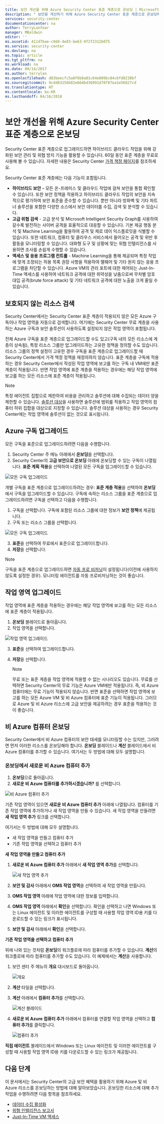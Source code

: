 ```yaml
---
title: 보안 개선을 위해 Azure Security Center 표준 계층으로 온보딩 | Microsoft Docs
description: " 보안을 개선하기 위해 Azure Security Center 표준 계층으로 온보딩하는 방법을 알아봅니다. "
services: security-center
documentationcenter: na
author: TerryLanfear
manager: MBaldwin
editor: ''
ms.assetid: 411d7bae-c9d4-4e83-be63-9f2f2312b075
ms.service: security-center
ms.devlang: na
ms.topic: article
ms.tgt_pltfrm: na
ms.workload: na
ms.date: 09/14/2017
ms.author: terrylan
ms.openlocfilehash: d83beecfc5a8f6b8a01c64e809bc84c6fd0238bf
ms.sourcegitcommit: 9cdd83256b82e664bd36991d78f87ea1e56827cd
ms.translationtype: HT
ms.contentlocale: ko-KR
ms.lasthandoff: 04/16/2018
---
```

# <a name="onboarding-to-azure-security-center-standard-for-enhanced-security"></a>보안 개선을 위해 Azure Security Center 표준 계층으로 온보딩
Security Center 표준 계층으로 업그레이드하면 하이브리드 클라우드 작업을 위해 강화된 보안 관리 및 위협 방지 기능을 활용할 수 있습니다.  60일 동안 표준 계층을 무료로 사용해 볼 수 있습니다. 자세한 내용은 Security Center [가격 책정 페이지](https://azure.microsoft.com/pricing/details/security-center/)를 참조하세요.

Security Center 표준 계층에는 다음 기능이 포함됩니다.

- **하이브리드 보안** – 모든 온-프레미스 및 클라우드 작업에 걸쳐 보안을 통합 확인할 수 있습니다. 또한 보안 정책을 적용하고 하이브리드 클라우드 작업의 보안을 지속적으로 평가하여 보안 표준을 준수할 수 있습니다. 뿐만 아니라 방화벽 및 기타 파트너 솔루션을 포함한 다양한 소스에서 보안 데이터를 수집, 검색 및 분석할 수 있습니다.
- **고급 위협 검색** - 고급 분석 및 Microsoft Intelligent Security Graph를 사용하여 갈수록 발전하는 사이버 공격을 효율적으로 대응할 수 있습니다.  기본 제공 행동 분석 및 Machine Learning을 활용하여 공격 및 제로 데이 익스플로잇을 식별할 수 있습니다. 또한 네트워크, 컴퓨터 및 클라우스 서비스에서 들어오는 공격 및 위반 후 활동을 모니터링할 수 있습니다. 대화형 도구 및 상황에 맞는 위협 인텔리전스를 사용하면 조사를 손쉽게 수행할 수 있습니다.
- **액세스 및 응용 프로그램 컨트롤** - Machine Learning을 통해 제공되며 특정 작업에 맞게 조정되는 허용 목록 권장 사항을 적용하여 맬웨어 및 기타 원치 않는 응용 프로그램을 차단할 수 있습니다. Azure VM의 관리 포트에 대한 제어되는 Just-In-Time 액세스를 사용하여 네트워크 공격에 대한 취약성을 낮춤으로써 무차별 암호 대입 공격(brute force attack) 및 기타 네트워크 공격에 대한 노출을 크게 줄일 수 있습니다.

## <a name="detecting-unprotected-resources"></a>보호되지 않는 리소스 검색     
Security Center에서는 Security Center 표준 계층이 적용되지 않은 모든 Azure 구독이나 작업 영역을 자동으로 검색합니다. 여기에는 Security Center 무료 계층을 사용하는 Azure 구독과 보안 솔루션이 사용하도록 설정되지 않은 작업 영역이 포함됩니다.

전체 Azure 구독을 표준 계층으로 업그레이드할 수도 있고(구독 내의 모든 리소스에 계층이 상속됨), 특정 리소스 그룹만 업그레이드하는 고유한 정책을 정의할 수도 있습니다. 리소스 그룹의 정책 설정이 고유한 경우 구독을 표준 계층으로 업그레이드할 때 Security Center에서 가격 책정 정책을 재정의하지 않습니다. 표준 계층을 구독에 적용하는 경우 Security Center에서 작성된 작업 영역에 보고를 하는 구독 내 VM에만 표준 계층이 적용됩니다. 반면 작업 영역에 표준 계층을 적용하는 경우에는 해당 작업 영역에 보고를 하는 모든 리소스에 표준 계층이 적용됩니다.

> [!NOTE]
> 특정 에이전트 집합으로 제한하여 비용을 관리하고 솔루션에 대해 수집되는 데이터 양을 제한할 수 있습니다. [솔루션 대상](../operations-management-suite/operations-management-suite-solution-targeting.md)을 사용하면 솔루션에 범위를 적용하고 작업 영역의 컴퓨터 하위 집합을 대상으로 지정할 수 있습니다.  솔루션 대상을 사용하는 경우 Security Center에는 작업 영역에 솔루션이 없는 것으로 표시됩니다.
>
>

## <a name="upgrade-an-azure-subscription"></a>Azure 구독 업그레이드
모든 구독을 표준으로 업그레이드하려면 다음을 수행합니다.
1. Security Center 주 메뉴 아래에서 **온보딩**을 선택합니다.
2. Security Center의 **고급 보안으로 온보딩** 아래에 온보딩할 수 있는 구독이 나열됩니다. **표준 계획 적용**을 선택하여 나열된 모든 구독을 업그레이드할 수 있습니다.

  ![모든 구독 업그레이드][1]

개별 구독을 표준 계층으로 업그레이드하려는 경우: **표준 계층 적용**을 선택하여 **온보딩**에서 구독을 업그레이드할 수 있습니다. 구독에 속하는 리소스 그룹을 표준 계층으로 업그레이드하려면 구독을 선택하고 다음을 수행합니다.
1. 구독을 선택합니다.  구독에 포함된 리소스 그룹에 대한 정보가 **보안 정책**에 제공됩니다.
2. 구독 또는 리소스 그룹을 선택합니다.

  ![모든 구독 업그레이드][2]

3. **표준**을 선택하여 무료에서 표준으로 업그레이드합니다.
4. **저장**을 선택합니다.

> [!NOTE]
> 구독을 표준 계층으로 업그레이드하면 [자동 프로 비저닝](security-center-enable-data-collection.md)이 설정됩니다(이전에 사용하지 않도록 설정한 경우). 모니터링 에이전트를 자동 프로비저닝하는 것이 좋습니다.
>
>

## <a name="upgrade-a-workspace"></a>작업 영역 업그레이드
작업 영역에 표준 계층을 적용하는 경우에는 해당 작업 영역에 보고를 하는 모든 리소스에 표준 계층이 적용됩니다.

1. **온보딩** 블레이드로 돌아옵니다.
2. 작업 영역을 선택합니다.

  ![작업 영역 업그레이드][8]

3. **표준**을 선택하여 업그레이드합니다.  
4. **저장**을 선택합니다.

   > [!NOTE]
   > 무료 또는 표준 계층을 작업 영역에 적용할 수 없는 시나리오도 있습니다. 무료를 선택하면 Security Center의 무료 기능은 Azure VM에만 적용됩니다. 즉, 비 Azure 컴퓨터에는 무료 기능이 적용되지 않습니다. 반면 표준을 선택하면 작업 영역에 보고를 하는 모든 Azure VM 및 비 Azure 컴퓨터에 표준 기능이 적용됩니다. 그러므로 Azure 및 비 Azure 리소스에 고급 보안을 제공하려는 경우 표준을 적용하는 것이 좋습니다.
   >
   >

## <a name="onboard-non-azure-computers"></a>비 Azure 컴퓨터 온보딩
Security Center에서 비 Azure 컴퓨터의 보안 태세를 모니터링할 수는 있지만, 그러려면 먼저 이러한 리소스를 온보딩해야 합니다. **온보딩** 블레이드나 **계산** 블레이드에서 비 Azure 컴퓨터를 추가할 수 있습니다. 여기서는 두 방법에 대해 모두 설명합니다.

### <a name="add-new-non-azure-computers-from-onboarding"></a>온보딩에서 새로운 비 Azure 컴퓨터 추가

1. **온보딩**으로 돌아옵니다.   
2. **새로운 비 Azure 컴퓨터를 추가하시겠습니까?** 를 선택합니다.

  ![비 Azure 컴퓨터 추가][3]

기존 작업 영역이 있으면 **새로운 비 Azure 컴퓨터 추가** 아래에 나열됩니다. 컴퓨터를 기존 작업 영역에 추가하거나 새 작업 영역을 만들 수 있습니다. 새 작업 영역을 만들려면 **새 작업 영역 추가** 링크를 선택합니다.

여기서는 두 방법에 대해 모두 설명합니다.

- 새 작업 영역을 만들고 컴퓨터 추가
- 기존 작업 영역을 선택하고 컴퓨터 추가

**새 작업 영역을 만들고 컴퓨터 추가**

1. **새로운 비 Azure 컴퓨터 추가** 아래에서 **새 작업 영역 추가**를 선택합니다.

   ![새 작업 영역 추가][4]

2. **보안 및 감사** 아래에서 **OMS 작업 영역**을 선택하여 새 작업 영역을 만듭니다.
3. **OMS 작업 영역** 아래에 작업 영역에 대한 정보를 입력합니다.
4. **OMS 작업 영역** 아래에서 **확인**을 선택합니다.  확인을 선택하고 나면 Windows 또는 Linux 에이전트 및 이러한 에이전트를 구성할 때 사용할 작업 영역 ID용 키를 다운로드할 수 있는 링크가 표시됩니다.
5. **보안 및 감사** 아래에서 **확인**을 선택합니다.

**기존 작업 영역을 선택하고 컴퓨터 추가**

위에 나와 있는 것처럼 **온보딩**의 워크플로에 따라 컴퓨터를 추가할 수 있습니다. **계산**의 워크플로에 따라 컴퓨터를 추가할 수도 있습니다. 이 예제에서는 **계산**을 사용합니다.

1. 보안 센터 주 메뉴의 **개요** 대시보드로 돌아옵니다.

   ![개요][5]

2. **계산** 타일을 선택합니다.
3. **계산** 아래에서 **컴퓨터 추가**를 선택합니다.

   ![계산 블레이드][6]

4. **새로운 비 Azure 컴퓨터 추가** 아래에서 컴퓨터를 연결할 작업 영역을 선택하고 **컴퓨터 추가**를 클릭합니다.

   ![컴퓨터 추가][7]

 **직접 에이전트** 블레이드에서 Windows 또는 Linux 에이전트 및 이러한 에이전트를 구성할 때 사용할 작업 영역 ID용 키를 다운로드할 수 있는 링크가 제공됩니다.   

## <a name="next-steps"></a>다음 단계
이 문서에서는 Security Center의 고급 보안 혜택을 활용하기 위해 Azure 및 비 Azure 리소스를 온보딩하는 방법에 대해 알아보았습니다.  온보딩한 리소스에 대해 추가 작업을 수행하려면 다음 항목을 참조하세요.

- [데이터 수집 활성화](security-center-enable-data-collection.md)
- [위협 인텔리전스 보고서](security-center-threat-report.md)
- [Just-In-Time VM 액세스](security-center-just-in-time.md)

<!--Image references-->
[1]: ./media/security-center-onboarding/onboard.png
[2]: ./media/security-center-onboarding/onboard-subscription.png
[3]: ./media/security-center-onboarding/add-non-azure-resource.png
[4]: ./media/security-center-onboarding/create-workspace.png
[5]: ./media/security-center-onboarding/overview.png
[6]: ./media/security-center-onboarding/compute-blade.png
[7]: ./media/security-center-onboarding/add-non-azure-computer.png
[8]: ./media/security-center-onboarding/onboard-workspace.png
